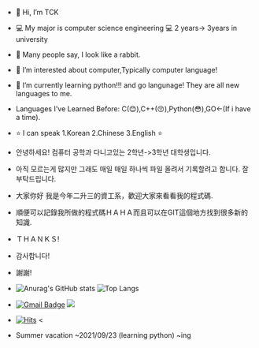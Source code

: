 - 👋 Hi, I’m TCK
- :computer: My major is computer science engineering :computer: 2 years-> 3years in university
- :rabbit: Many people say, I look like a rabbit.
- 👀 I’m interested about computer,Typically computer language!
- :purple_heart: I’m currently learning python!!! and go langunage! They are all new languages to me.
- Languages I've Learned Before: C(:blush:),C++(:kissing_closed_eyes:),Python(:flushed:),GO<-(If i have a time).
- :star: I can speak 1.Korean 2.Chinese 3.English :star:
- 안녕하세요! 컴퓨터 공학과 다니고있는 2학년->3학년 대학생입니다.
- 아직 모르는게 많지만 그래도 매일 매일 하나씩 파일 올려서 기록할려고 합니다. 잘 부탁드립니다.
- 大家你好 我是今年二升三的資工系，歡迎大家來看看我的程式碼.
- 順便可以記錄我所做的程式碼ＨＡＨＡ而且可以在GIT這個地方找到很多新的知識.
- ＴＨＡＮＫＳ!
- 감사합니다!
- 謝謝!
- ![Anurag's GitHub stats](https://github-readme-stats.vercel.app/api?username=TCK2001&show_icons=true&theme=highcontrast)
  ![Top Langs](https://github-readme-stats.vercel.app/api/top-langs/?username=TCK2001&langs_count=8)
- [![Gmail Badge](https://img.shields.io/badge/Gmail-d14836?style=flat-square&logo=Gmail&logoColor=white&link=mailto:ekatmdrkd7227@gmail.com)](mailto:ekatmdrkd7227@gmail.com)
   <image src="https://img.shields.io/github/followers/TCK2001?style=social">
   
- [![Hits](https://hits.seeyoufarm.com/api/count/incr/badge.svg?url=https%3A%2F%2Fgithub.com%2FTCK2001&count_bg=%2379C83D&title_bg=%23555555&icon=&icon_color=%23E7E7E7&title=hits&edge_flat=false)](https://hits.seeyoufarm.com)
  <
- Summer vacation ~2021/09/23 (learning python) ~ing
<!---
TCK2001/TCK2001 is a ✨ special ✨ repository because its `README.md` (this file) appears on your GitHub profile.
You can click the Preview link to take a look at your changes.
--->
